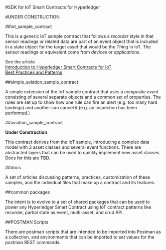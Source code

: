 #SDK for IoT Smart Contracts for Hyperledger 

#UNDER CONSTRUCTION

##iot_sample_contract

This is a generic IoT sample contract that follows a *recorder* style in that sensor readings or related data are part of an event object that is included in a state object for the target asset that would be the *Thing* in IoT. The sensor readings or equivalent come from *devices* or *applications*.

See the article  
[Introduction to Hyperledger Smart Contracts for IoT<br/>Best Practices and Patterns](docs/HyperledgerContractsIntroBestPracticesPatterns.md) 

##simple_aviation_sample_contract

A simple extension of the IoT sample contract that uses a *composite event* consisting of several separate objects and a common set of properties. The rules are set up to show how one rule can fire an alert (e.g. too many hard landings) and another can cancel it (e.g. an inspection has been performed.)

##aviation_sample_contract

**Under Construction**

This contract derives from the IoT sample, introducing a complex data model with 3 asset classes and several event functions. There are abstracted layers that can be used to quickly implement new asset classes. Docs for this are TBD. 

##docs

A set of articles discussing patterns, practices, customization of these samples, and the individual files that make up a contract and its features.

##common packages

The intent is to evolve to a set of shared packages that can be used to power any Hyperledger Smart Contract using IoT contract patterns like recorder, partial state as event, multi-asset, and crud API. 

##POSTMAN Scripts

There are postman scripts that are intended to be imported into Postman as a collection, and environments that can be imported to set values for the postman REST commands.
